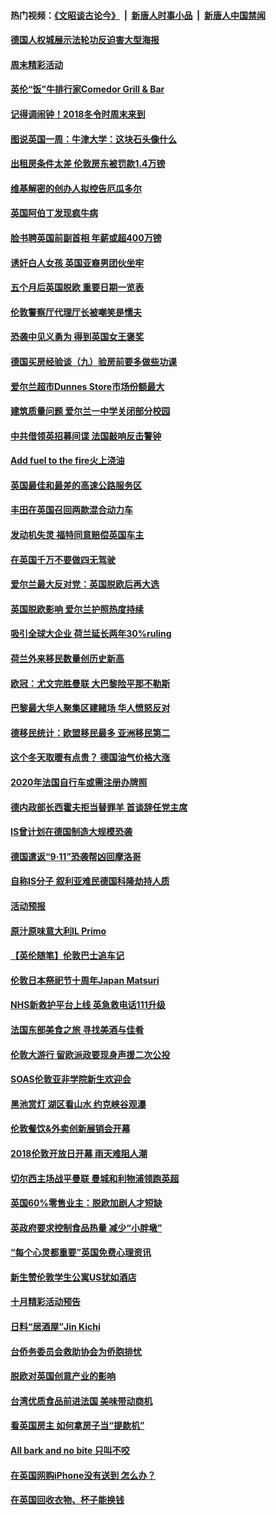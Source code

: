 #### 热门视频：[《文昭谈古论今》](https://github.com/gfw-breaker/wenzhao/blob/master/README.md?t=10281533) &nbsp;|&nbsp; [新唐人时事小品](https://github.com/gfw-breaker/ntdtv-comedy/blob/master/README.md?t=10281533) &nbsp;|&nbsp; [新唐人中国禁闻](https://github.com/gfw-breaker/ntdtv-news/blob/master/README.md?t=10281533)

#### [德国人权城展示法轮功反迫害大型海报](../pages/nsc974/n10813515.md?t=10281533) 

#### [周末精彩活动](../pages/nsc974/n10813060.md?t=10281533) 

#### [英伦“饭”牛排行家Comedor Grill & Bar](../pages/nsc974/n10813052.md?t=10281533) 

#### [记得调闹钟！2018冬令时周末来到](../pages/nsc974/n10813042.md?t=10281533) 

#### [图说英国一周：牛津大学：这块石头像什么](../pages/nsc974/n10813028.md?t=10281533) 

#### [出租房条件太差 伦敦房东被罚款1.4万镑](../pages/nsc974/n10813024.md?t=10281533) 

#### [维基解密的创办人拟控告厄瓜多尔](../pages/nsc974/n10813022.md?t=10281533) 

#### [英国阿伯丁发现疯牛病](../pages/nsc974/n10813015.md?t=10281533) 

#### [脸书聘英国前副首相 年薪或超400万镑](../pages/nsc974/n10813003.md?t=10281533) 

#### [诱奸白人女孩 英国亚裔男团伙坐牢](../pages/nsc974/n10812999.md?t=10281533) 

#### [五个月后英国脱欧 重要日期一览表](../pages/nsc974/n10812997.md?t=10281533) 

#### [伦敦警察厅代理厅长被嘲笑是懦夫](../pages/nsc974/n10812994.md?t=10281533) 

#### [恐袭中见义勇为 得到英国女王褒奖](../pages/nsc974/n10812990.md?t=10281533) 

#### [德国买房经验谈（九）验房前要多做些功课](../pages/nsc974/n10810647.md?t=10281533) 

#### [爱尔兰超市Dunnes Store市场份额最大](../pages/nsc974/n10810621.md?t=10281533) 

#### [建筑质量问题 爱尔兰一中学关闭部分校园](../pages/nsc974/n10810599.md?t=10281533) 

#### [中共借领英招募间谍 法国敲响反击警钟](../pages/nsc974/n10808700.md?t=10281533) 

#### [Add fuel to the fire火上浇油](../pages/nsc974/n10808877.md?t=10281533) 

#### [英国最佳和最差的高速公路服务区](../pages/nsc974/n10808870.md?t=10281533) 

#### [丰田在英国召回两款混合动力车](../pages/nsc974/n10808859.md?t=10281533) 

#### [发动机失灵 福特同意赔偿英国车主](../pages/nsc974/n10808842.md?t=10281533) 

#### [在英国千万不要做四无驾驶](../pages/nsc974/n10808828.md?t=10281533) 

#### [爱尔兰最大反对党：英国脱欧后再大选](../pages/nsc974/n10808028.md?t=10281533) 

#### [英国脱欧影响 爱尔兰护照热度持续](../pages/nsc974/n10808001.md?t=10281533) 

#### [吸引全球大企业 荷兰延长两年30%ruling](../pages/nsc974/n10807940.md?t=10281533) 

#### [荷兰外来移民数量创历史新高](../pages/nsc974/n10807850.md?t=10281533) 

#### [欧冠：尤文完胜曼联 大巴黎险平那不勒斯](../pages/nsc974/n10806938.md?t=10281533) 

#### [巴黎最大华人聚集区建赌场 华人愤怒反对](../pages/nsc974/n10805445.md?t=10281533) 

#### [德移民统计：欧盟移民最多 亚洲移民第二](../pages/nsc974/n10805377.md?t=10281533) 

#### [这个冬天取暖有点贵？ 德国油气价格大涨](../pages/nsc974/n10805323.md?t=10281533) 

#### [2020年法国自行车或需注册办牌照](../pages/nsc974/n10805517.md?t=10281533) 

#### [德内政部长西霍夫拒当替罪羊 首谈辞任党主席](../pages/nsc974/n10805185.md?t=10281533) 

#### [IS曾计划在德国制造大规模恐袭](../pages/nsc974/n10803787.md?t=10281533) 

#### [德国遣返“9·11”恐袭帮凶回摩洛哥](../pages/nsc974/n10803883.md?t=10281533) 

#### [自称IS分子 叙利亚难民德国科隆劫持人质](../pages/nsc974/n10803842.md?t=10281533) 

#### [活动预报](../pages/nsc974/n10803032.md?t=10281533) 

#### [原汁原味意大利IL Primo](../pages/nsc974/n10802970.md?t=10281533) 

#### [【英伦随笔】伦敦巴士追车记](../pages/nsc974/n10802956.md?t=10281533) 

#### [伦敦日本祭祀节十周年Japan Matsuri](../pages/nsc974/n10802926.md?t=10281533) 

#### [NHS新救护平台上线 英急救电话111升级](../pages/nsc974/n10802902.md?t=10281533) 

#### [法国东部美食之旅 寻找美酒与佳肴](../pages/nsc974/n10801640.md?t=10281533) 

#### [伦敦大游行 留欧派政要现身声援二次公投](../pages/nsc974/n10801279.md?t=10281533) 

#### [SOAS伦敦亚非学院新生欢迎会](../pages/nsc974/n10800385.md?t=10281533) 

#### [黑池赏灯 湖区看山水 约克峡谷观瀑](../pages/nsc974/n10800379.md?t=10281533) 

#### [伦敦餐饮&外卖创新展销会开幕](../pages/nsc974/n10800370.md?t=10281533) 

#### [2018伦敦开放日开幕 雨天难阻人潮](../pages/nsc974/n10800357.md?t=10281533) 

#### [切尔西主场战平曼联 曼城和利物浦领跑英超](../pages/nsc974/n10799387.md?t=10281533) 

#### [英国60%零售业主：脱欧加剧人才短缺](../pages/nsc974/n10798814.md?t=10281533) 

#### [英政府要求控制食品热量 减少“小胖墩”](../pages/nsc974/n10798915.md?t=10281533) 

#### [“每个心灵都重要”英国免费心理资讯](../pages/nsc974/n10798906.md?t=10281533) 

#### [新生赞伦敦学生公寓US犹如酒店](../pages/nsc974/n10798881.md?t=10281533) 

#### [十月精彩活动预告](../pages/nsc974/n10798869.md?t=10281533) 

#### [日料“居酒屋”Jin Kichi](../pages/nsc974/n10798856.md?t=10281533) 

#### [台侨务委员会救助协会为侨胞排忧](../pages/nsc974/n10798830.md?t=10281533) 

#### [脱欧对英国创意产业的影响](../pages/nsc974/n10798806.md?t=10281533) 

#### [台湾优质食品前进法国 美味带动商机](../pages/nsc974/n10796380.md?t=10281533) 

#### [看英国房主 如何拿房子当“提款机”](../pages/nsc974/n10795639.md?t=10281533) 

#### [All bark and no bite 只叫不咬](../pages/nsc974/n10795626.md?t=10281533) 

#### [在英国网购iPhone没有送到 怎么办？](../pages/nsc974/n10795611.md?t=10281533) 

#### [在英国回收衣物、杯子能换钱](../pages/nsc974/n10795600.md?t=10281533) 

